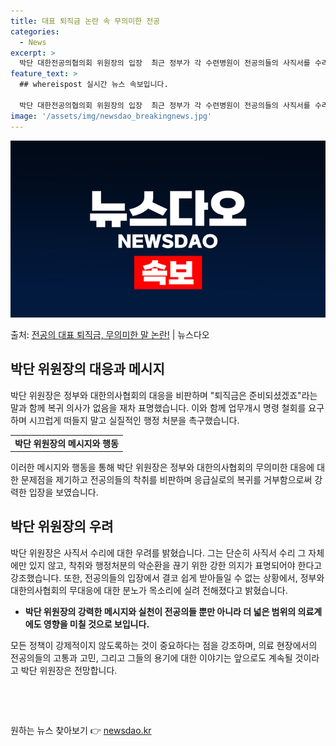 ```yaml
---
title: 대표 퇴직금 논란 속 무의미한 전공
categories:
  - News
excerpt: >
  박단 대한전공의협의회 위원장의 입장  최근 정부가 각 수련병원이 전공의들의 사직서를 수리할 수 있도록 허용하…
feature_text: >
  ## whereispost 실시간 뉴스 속보입니다.

  박단 대한전공의협의회 위원장의 입장  최근 정부가 각 수련병원이 전공의들의 사직서를 수리할 수 있도록 허용하…
image: '/assets/img/newsdao_breakingnews.jpg'
---
```


![뉴스다오 속보](/assets/img/newsdao_breakingnews.jpg)

<p>출처: <a href="https://newsdao.kr/4059" rel="dofollow">전공의 대표 퇴직금, 무의미한 말 논란!</a> | 뉴스다오</p>

<h2 data-ke-size="size26">박단 위원장의 대응과 메시지</h2>
<p data-ke-size="size16">박단 위원장은 정부와 대한의사협회의 대응을 비판하며 "퇴직금은 준비되셨겠죠"라는 말과 함께 복귀 의사가 없음을 재차 표명했습니다. 이와 함께 업무개시 명령 철회를 요구하며 시끄럽게 떠들지 말고 실질적인 행정 처분을 촉구했습니다.</p>

<table>
  <tr>
    <td style="text-align: center; height: 17px;"><b>박단 위원장의 메시지와 행동</b></td>
  </tr>
</table>

<p data-ke-size="size16">이러한 메시지와 행동을 통해 박단 위원장은 정부와 대한의사협회의 무의미한 대응에 대한 문제점을 제기하고 전공의들의 착취를 비판하며 응급실로의 복귀를 거부함으로써 강력한 입장을 보였습니다.</p>

<h2 data-ke-size="size26">박단 위원장의 우려</h2>
<p data-ke-size="size16">박단 위원장은 사직서 수리에 대한 우려를 밝혔습니다. 그는 단순히 사직서 수리 그 자체에만 있지 않고, 착취와 행정처분의 악순환을 끊기 위한 강한 의지가 표명되어야 한다고 강조했습니다. 또한, 전공의들의 입장에서 결코 쉽게 받아들일 수 없는 상황에서, 정부와 대한의사협회의 무대응에 대한 분노가 목소리에 실려 전해졌다고 밝혔습니다.</p>

<ul>
  <li><b>박단 위원장의 강력한 메시지와 실천이 전공의들 뿐만 아니라 더 넓은 범위의 의료계에도 영향을 미칠 것으로 보입니다.</b></li>
</ul>

<p data-ke-size="size16">모든 정책이 강제적이지 않도록하는 것이 중요하다는 점을 강조하며, 의료 현장에서의 전공의들의 고통과 고민, 그리고 그들의 용기에 대한 이야기는 앞으로도 계속될 것이라고 박단 위원장은 전망합니다.</p>

<p data-ke-size="size16">&nbsp;</p>
<p data-ke-size="size16">&nbsp;</p> 

원하는 뉴스 찾아보기 👉 <a href="https://newsdao.kr" rel="dofollow">newsdao.kr</a>


